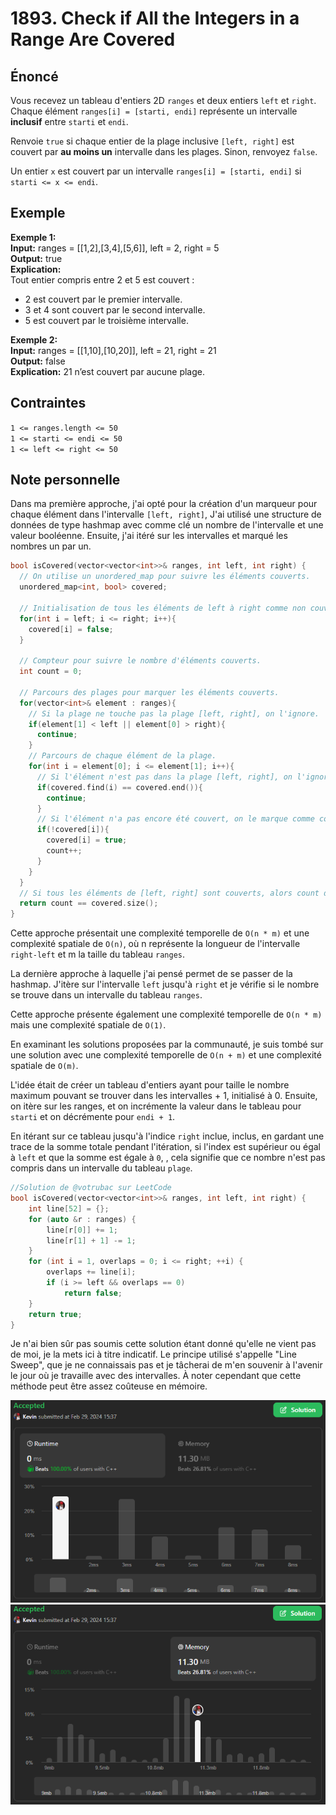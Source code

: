 # 1893. Check if All the Integers in a Range Are Covered

## Énoncé

Vous recevez un tableau d'entiers 2D `ranges` et deux entiers `left` et `right`. Chaque élément `ranges[i] = [starti, endi]` représente un intervalle **inclusif** entre `starti` et `endi`.

Renvoie `true` si chaque entier de la plage inclusive `[left, right]` est couvert par **au moins un** intervalle dans les plages. Sinon, renvoyez `false`.

Un entier `x` est couvert par un intervalle `ranges[i] = [starti, endi]` si `starti <= x <= endi`.

## Exemple

**Exemple 1:**  
**Input:** ranges = [[1,2],[3,4],[5,6]], left = 2, right = 5  
**Output:** true  
**Explication:**  
Tout entier compris entre 2 et 5 est couvert :

- 2 est couvert par le premier intervalle.
- 3 et 4 sont couvert par le second intervalle.
- 5 est couvert par le troisième intervalle.

**Exemple 2:**  
**Input:** ranges = [[1,10],[10,20]], left = 21, right = 21  
**Output:** false  
**Explication:** 21 n’est couvert par aucune plage.

## Contraintes

`1 <= ranges.length <= 50`  
`1 <= starti <= endi <= 50`  
`1 <= left <= right <= 50`

## Note personnelle

Dans ma première approche, j'ai opté pour la création d'un marqueur pour chaque élément dans l'intervalle `[left, right]`, J'ai utilisé une structure de données de type hashmap avec comme clé un nombre de l'intervalle et une valeur booléenne. Ensuite, j'ai itéré sur les intervalles et marqué les nombres un par un.

```cpp
bool isCovered(vector<vector<int>>& ranges, int left, int right) {
  // On utilise un unordered_map pour suivre les éléments couverts.
  unordered_map<int, bool> covered;

  // Initialisation de tous les éléments de left à right comme non couverts.
  for(int i = left; i <= right; i++){
    covered[i] = false;
  }

  // Compteur pour suivre le nombre d'éléments couverts.
  int count = 0;

  // Parcours des plages pour marquer les éléments couverts.
  for(vector<int>& element : ranges){
    // Si la plage ne touche pas la plage [left, right], on l'ignore.
    if(element[1] < left || element[0] > right){
      continue;
    }
    // Parcours de chaque élément de la plage.
    for(int i = element[0]; i <= element[1]; i++){
      // Si l'élément n'est pas dans la plage [left, right], on l'ignore.
      if(covered.find(i) == covered.end()){
        continue;
      }
      // Si l'élément n'a pas encore été couvert, on le marque comme couvert et on incrémente le compteur.
      if(!covered[i]){
        covered[i] = true;
        count++;
      }
    }
  }
  // Si tous les éléments de [left, right] sont couverts, alors count doit être égal à la taille de la plage.
  return count == covered.size();
}
```

Cette approche présentait une complexité temporelle de `O(n * m)` et une complexité spatiale de `O(n)`, où n représente la longueur de l'intervalle `right-left` et m la taille du tableau `ranges`.

La dernière approche à laquelle j'ai pensé permet de se passer de la hashmap. J'itère sur l'intervalle `left` jusqu'à `right` et je vérifie si le nombre se trouve dans un intervalle du tableau `ranges`.

Cette approche présente également une complexité temporelle de `O(n * m)` mais une complexité spatiale de `O(1)`.

En examinant les solutions proposées par la communauté, je suis tombé sur une solution avec une complexité temporelle de `O(n + m)` et une complexité spatiale de `O(m)`.

L'idée était de créer un tableau d'entiers ayant pour taille le nombre maximum pouvant se trouver dans les intervalles + 1, initialisé à 0. Ensuite, on itère sur les ranges, et on incrémente la valeur dans le tableau pour `starti` et on décrémente pour `endi + 1`.

En itérant sur ce tableau jusqu'à l'indice `right` inclue, inclus, en gardant une trace de la somme totale pendant l'itération, si l'index est supérieur ou égal à `left` et que la somme est égale à `0`, , cela signifie que ce nombre n'est pas compris dans un intervalle du tableau `plage`.

```cpp
//Solution de @votrubac sur LeetCode
bool isCovered(vector<vector<int>>& ranges, int left, int right) {
    int line[52] = {};
    for (auto &r : ranges) {
        line[r[0]] += 1;
        line[r[1] + 1] -= 1;
    }
    for (int i = 1, overlaps = 0; i <= right; ++i) {
        overlaps += line[i];
        if (i >= left && overlaps == 0)
            return false;
    }
    return true;
}
```

Je n'ai bien sûr pas soumis cette solution étant donné qu'elle ne vient pas de moi, je la mets ici à titre indicatif. Le principe utilisé s'appelle "Line Sweep", que je ne connaissais pas et je tâcherai de m'en souvenir à l'avenir le jour où je travaille avec des intervalles. À noter cependant que cette méthode peut être assez coûteuse en mémoire.

<img src="../imgs/1893-runtime.png"/>
<img src="../imgs/1893-memory.png"/>
